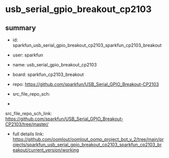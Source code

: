 # usb_serial_gpio_breakout_cp2103
 
## summary 
* id: sparkfun_usb_serial_gpio_breakout_cp2103_sparkfun_cp2103_breakout
* user: sparkfun
* name: usb_serial_gpio_breakout_cp2103
* board: sparkfun_cp2103_breakout
* repo: https://github.com/sparkfun/USB_Serial_GPIO_Breakout-CP2103



* src_file_repo_sch: 
*
 src_file_repo_sch_link: https://github.com/sparkfun/USB_Serial_GPIO_Breakout-CP2103/tree/master/
* full details link: https://github.com/oomlout/oomlout_oomp_project_bot_v_2/tree/main/projects/sparkfun_usb_serial_gpio_breakout_cp2103_sparkfun_cp2103_breakout/current_version/working  






